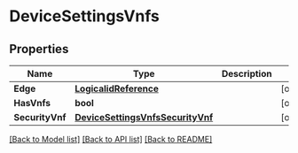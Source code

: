 # DeviceSettingsVnfs

## Properties

Name | Type | Description | Notes
------------ | ------------- | ------------- | -------------
**Edge** | [**LogicalidReference**](logicalid_reference.md) |  | [optional] 
**HasVnfs** | **bool** |  | [optional] 
**SecurityVnf** | [**DeviceSettingsVnfsSecurityVnf**](device_settings_vnfs_securityVnf.md) |  | [optional] 

[[Back to Model list]](../README.md#documentation-for-models) [[Back to API list]](../README.md#documentation-for-api-endpoints) [[Back to README]](../README.md)


